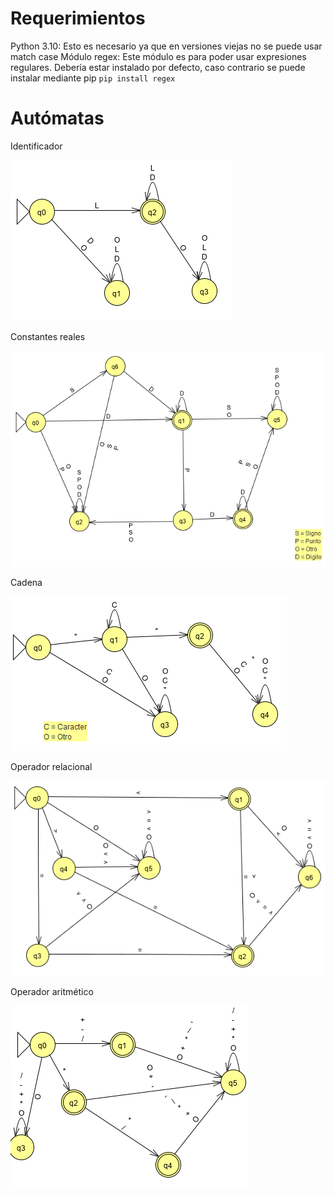 # Requerimientos
Python 3.10: Esto es necesario ya que en versiones viejas no se puede usar match case
Módulo regex: Este módulo es para poder usar expresiones regulares. Debería estar instalado por defecto, caso contrario se puede instalar mediante pip
`pip install regex`

# Autómatas

Identificador

![](/img/afd_identificador.png)

Constantes reales

![](/img/afd_constantes_reales.png)

Cadena

![](/img/afd_cadena.png)

Operador relacional

![](/img/afd_operador_relacional.png)

Operador aritmético

![](/img/afd_operador_aritmetico.png)
